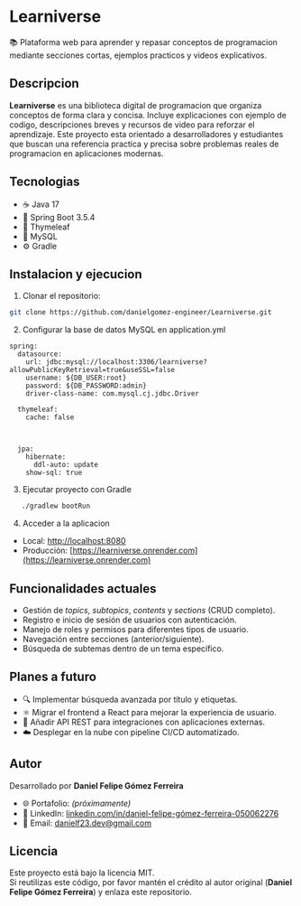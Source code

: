 # Learniverse
📚 Plataforma web para aprender y repasar conceptos de programacion
mediante secciones cortas, ejemplos practicos y videos explicativos.
## Descripcion
**Learniverse** es una biblioteca digital de programacion que organiza
conceptos de forma clara y concisa. Incluye explicaciones con 
ejemplo de codigo, descripciones breves y recursos de video para
reforzar el aprendizaje.
Este proyecto esta orientado a desarrolladores y estudiantes que buscan una 
referencia practica y precisa sobre problemas reales de programacion
en aplicaciones modernas.
## Tecnologias
- ☕ Java 17
- 🌱 Spring Boot 3.5.4
- 🎨 Thymeleaf
- 🐬 MySQL
- ⚙️ Gradle
## Instalacion y ejecucion
1. Clonar el repositorio:
```bash
git clone https://github.com/danielgomez-engineer/Learniverse.git
```
2. Configurar la base de datos MySQL en application.yml
```
spring:
  datasource:
    url: jdbc:mysql://localhost:3306/learniverse?allowPublicKeyRetrieval=true&useSSL=false
    username: ${DB_USER:root}
    password: ${DB_PASSWORD:admin}
    driver-class-name: com.mysql.cj.jdbc.Driver

  thymeleaf:
    cache: false



  jpa:
    hibernate:
      ddl-auto: update
    show-sql: true

```
3. Ejecutar proyecto con Gradle
```bash
   ./gradlew bootRun
```
4. Acceder a la aplicacion
- Local: [http://localhost:8080](http://localhost:8080)
- Producción: [https://learniverse.onrender.com](https://learniverse.onrender.com) 

        
## Funcionalidades actuales
- Gestión de *topics*, *subtopics*, *contents* y *sections* (CRUD completo).
- Registro e inicio de sesión de usuarios con autenticación.
- Manejo de roles y permisos para diferentes tipos de usuario.
- Navegación entre secciones (anterior/siguiente).
- Búsqueda de subtemas dentro de un tema específico.
## Planes a futuro
- 🔍 Implementar búsqueda avanzada por título y etiquetas.
- ⚛️ Migrar el frontend a React para mejorar la experiencia de usuario.
- 🔗 Añadir API REST para integraciones con aplicaciones externas.
- ☁️ Desplegar en la nube con pipeline CI/CD automatizado.
## Autor
Desarrollado por **Daniel Felipe Gómez Ferreira**

- 🌐 Portafolio: *(próximamente)*
- 💼 LinkedIn: [linkedin.com/in/daniel-felipe-gómez-ferreira-050062276](https://www.linkedin.com/in/daniel-felipe-gómez-ferreira-050062276/)
- 📧 Email: danielf23.dev@gmail.com  
## Licencia
Este proyecto está bajo la licencia MIT.  
Si reutilizas este código, por favor mantén el crédito al autor original (**Daniel Felipe Gómez Ferreira**) y enlaza este repositorio.

